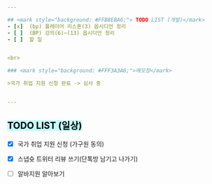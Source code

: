 ```yaml
---  

## <mark style="background: #FFB8EBA6;"> TODO LIST (개발)</mark>
- [x]  (bp) 플레이어 리스폰(3) 옵시디언 정리
- [ ]  (BP) 강의(6)~(13) 옵시디언 정리
- [ ]  할 일


<br>

### <mark style="background: #FFF3A3A6;">메모장</mark>

>국가 취업 지원 신청 완료 -> 심사 중


---
```


## <mark style="background: #ABF7F7A6;">TODO LIST (일상)</mark>

- [x]  국가 취업 지원 신청 (가구원 동의)
- [x]  스냅슛 트위터 리뷰 쓰기(단톡방 남기고 나가기)
- [ ]  알바지원 알아보기
 

